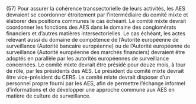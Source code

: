(57) Pour assurer la cohérence transsectorielle de leurs activités, les AES devraient se coordonner étroitement par l’intermédiaire du comité mixte et élaborer des positions communes le cas échéant. Le comité mixte devrait coordonner les fonctions des AES dans le domaine des conglomérats financiers et d’autres matières intersectorielles. Le cas échéant, les actes relevant aussi du domaine de compétence de l’Autorité européenne de surveillance (Autorité bancaire européenne) ou de l’Autorité européenne de surveillance (Autorité européenne des marchés financiers) devraient être adoptés en parallèle par les autorités européennes de surveillance concernées. Le comité mixte devrait être présidé pour douze mois, à tour de rôle, par les présidents des AES. Le président du comité mixte devrait être vice-président du CERS. Le comité mixte devrait disposer d’un personnel propre fourni par les AES, afin de permettre l’échange informel d’informations et de développer une approche commune aux AES en matière de culture de surveillance.